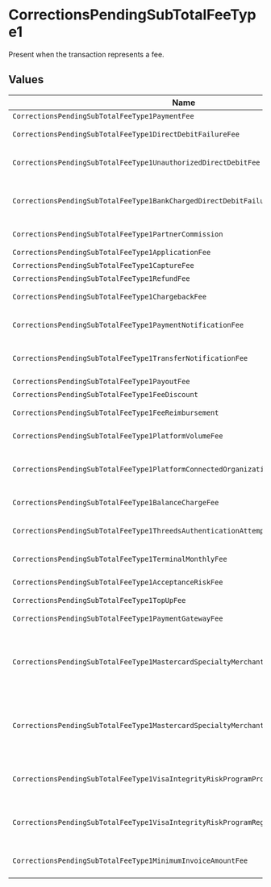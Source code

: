 # CorrectionsPendingSubTotalFeeType1

Present when the transaction represents a fee.


## Values

| Name                                                                                  | Value                                                                                 |
| ------------------------------------------------------------------------------------- | ------------------------------------------------------------------------------------- |
| `CorrectionsPendingSubTotalFeeType1PaymentFee`                                        | payment-fee                                                                           |
| `CorrectionsPendingSubTotalFeeType1DirectDebitFailureFee`                             | direct-debit-failure-fee                                                              |
| `CorrectionsPendingSubTotalFeeType1UnauthorizedDirectDebitFee`                        | unauthorized-direct-debit-fee                                                         |
| `CorrectionsPendingSubTotalFeeType1BankChargedDirectDebitFailureFee`                  | bank-charged-direct-debit-failure-fee                                                 |
| `CorrectionsPendingSubTotalFeeType1PartnerCommission`                                 | partner-commission                                                                    |
| `CorrectionsPendingSubTotalFeeType1ApplicationFee`                                    | application-fee                                                                       |
| `CorrectionsPendingSubTotalFeeType1CaptureFee`                                        | capture-fee                                                                           |
| `CorrectionsPendingSubTotalFeeType1RefundFee`                                         | refund-fee                                                                            |
| `CorrectionsPendingSubTotalFeeType1ChargebackFee`                                     | chargeback-fee                                                                        |
| `CorrectionsPendingSubTotalFeeType1PaymentNotificationFee`                            | payment-notification-fee                                                              |
| `CorrectionsPendingSubTotalFeeType1TransferNotificationFee`                           | transfer-notification-fee                                                             |
| `CorrectionsPendingSubTotalFeeType1PayoutFee`                                         | payout-fee                                                                            |
| `CorrectionsPendingSubTotalFeeType1FeeDiscount`                                       | fee-discount                                                                          |
| `CorrectionsPendingSubTotalFeeType1FeeReimbursement`                                  | fee-reimbursement                                                                     |
| `CorrectionsPendingSubTotalFeeType1PlatformVolumeFee`                                 | platform-volume-fee                                                                   |
| `CorrectionsPendingSubTotalFeeType1PlatformConnectedOrganizationsFee`                 | platform-connected-organizations-fee                                                  |
| `CorrectionsPendingSubTotalFeeType1BalanceChargeFee`                                  | balance-charge-fee                                                                    |
| `CorrectionsPendingSubTotalFeeType1ThreedsAuthenticationAttemptFee`                   | 3ds-authentication-attempt-fee                                                        |
| `CorrectionsPendingSubTotalFeeType1TerminalMonthlyFee`                                | terminal-monthly-fee                                                                  |
| `CorrectionsPendingSubTotalFeeType1AcceptanceRiskFee`                                 | acceptance-risk-fee                                                                   |
| `CorrectionsPendingSubTotalFeeType1TopUpFee`                                          | top-up-fee                                                                            |
| `CorrectionsPendingSubTotalFeeType1PaymentGatewayFee`                                 | payment-gateway-fee                                                                   |
| `CorrectionsPendingSubTotalFeeType1MastercardSpecialtyMerchantProgramProcessingFee`   | mastercard-specialty-merchant-program-processing-fee                                  |
| `CorrectionsPendingSubTotalFeeType1MastercardSpecialtyMerchantProgramRegistrationFee` | mastercard-specialty-merchant-program-registration-fee                                |
| `CorrectionsPendingSubTotalFeeType1VisaIntegrityRiskProgramProcessingFee`             | visa-integrity-risk-program-processing-fee                                            |
| `CorrectionsPendingSubTotalFeeType1VisaIntegrityRiskProgramRegistrationFee`           | visa-integrity-risk-program-registration-fee                                          |
| `CorrectionsPendingSubTotalFeeType1MinimumInvoiceAmountFee`                           | minimum-invoice-amount-fee                                                            |